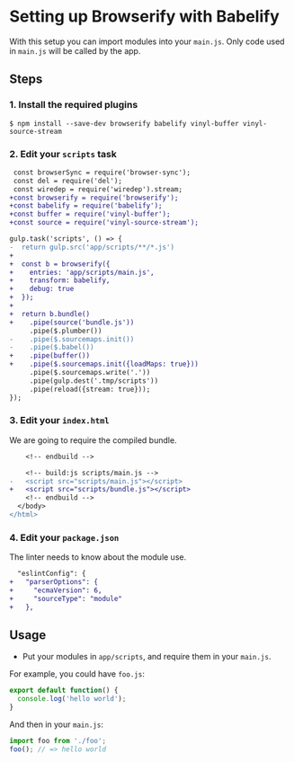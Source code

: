 # Setting up Browserify with Babelify

With this setup you can import modules into your `main.js`. Only code used in `main.js` will be called by the app.


## Steps

### 1. Install the required plugins

```
$ npm install --save-dev browserify babelify vinyl-buffer vinyl-source-stream
```

### 2. Edit your `scripts` task

```diff
 const browserSync = require('browser-sync');
 const del = require('del');
 const wiredep = require('wiredep').stream;
+const browserify = require('browserify');
+const babelify = require('babelify');
+const buffer = require('vinyl-buffer');
+const source = require('vinyl-source-stream');
```

```diff
gulp.task('scripts', () => {
-  return gulp.src('app/scripts/**/*.js')
+
+  const b = browserify({
+    entries: 'app/scripts/main.js',
+    transform: babelify,
+    debug: true
+  });
+
+  return b.bundle()
+    .pipe(source('bundle.js'))
     .pipe($.plumber())
-    .pipe($.sourcemaps.init())
-    .pipe($.babel())
+    .pipe(buffer())
+    .pipe($.sourcemaps.init({loadMaps: true}))
     .pipe($.sourcemaps.write('.'))
     .pipe(gulp.dest('.tmp/scripts'))
     .pipe(reload({stream: true}));
});
```

### 3. Edit your `index.html`

We are going to require the compiled bundle.

```diff
    <!-- endbuild -->

    <!-- build:js scripts/main.js -->
-   <script src="scripts/main.js"></script>
+   <script src="scripts/bundle.js"></script>
    <!-- endbuild -->
  </body>
</html>
```

### 4. Edit your `package.json`

The linter needs to know about the module use.

```diff
  "eslintConfig": {
+   "parserOptions": {
+     "ecmaVersion": 6,
+     "sourceType": "module"
+   },
```

## Usage

- Put your modules in `app/scripts`, and require them in your `main.js`.

For example, you could have `foo.js`:

```js
export default function() {
  console.log('hello world');
}
```

And then in your `main.js`:

```js
import foo from './foo';
foo(); // => hello world
```
